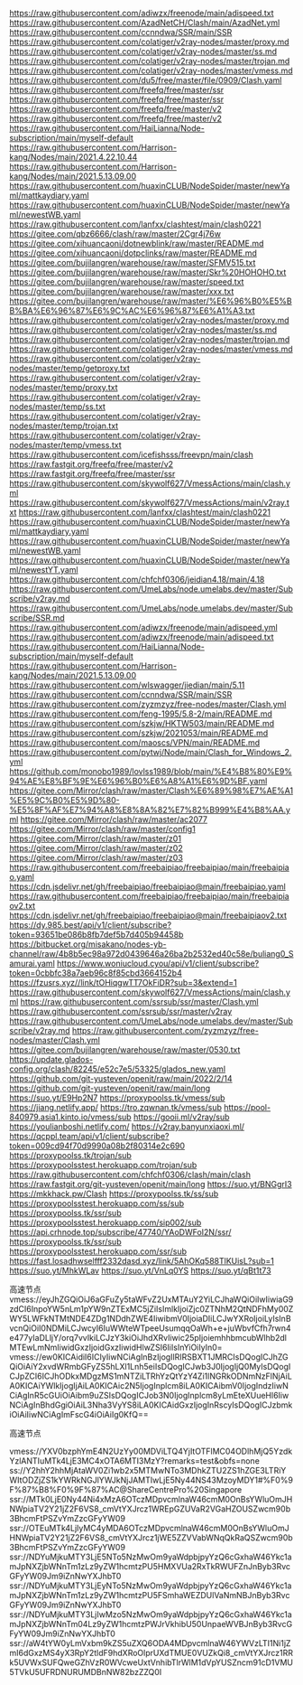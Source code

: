 https://raw.githubusercontent.com/adiwzx/freenode/main/adispeed.txt
https://raw.githubusercontent.com/AzadNetCH/Clash/main/AzadNet.yml
https://raw.githubusercontent.com/ccnndwa/SSR/main/SSR
https://raw.githubusercontent.com/colatiger/v2ray-nodes/master/proxy.md
https://raw.githubusercontent.com/colatiger/v2ray-nodes/master/ss.md
https://raw.githubusercontent.com/colatiger/v2ray-nodes/master/trojan.md
https://raw.githubusercontent.com/colatiger/v2ray-nodes/master/vmess.md
https://raw.githubusercontent.com/du5/free/master/file/0909/Clash.yaml
https://raw.githubusercontent.com/freefq/free/master/ssr
https://raw.githubusercontent.com/freefq/free/master/ssr
https://raw.githubusercontent.com/freefq/free/master/v2
https://raw.githubusercontent.com/freefq/free/master/v2
https://raw.githubusercontent.com/HaiLianna/Node-subscription/main/myself-default
https://raw.githubusercontent.com/Harrison-kang/Nodes/main/2021.4.22.10.44
https://raw.githubusercontent.com/Harrison-kang/Nodes/main/2021.5.13.09.00
https://raw.githubusercontent.com/huaxinCLUB/NodeSpider/master/newYaml/mattkaydiary.yaml
https://raw.githubusercontent.com/huaxinCLUB/NodeSpider/master/newYaml/newestWB.yaml
https://raw.githubusercontent.com/lanfxx/clashtest/main/clash0221
https://gitee.com/qbz6666/clash/raw/master/2Cgr4j76w
https://gitee.com/xihuancaoni/dotnewblink/raw/master/README.md
https://gitee.com/xihuancaoni/dotpclinks/raw/master/README.md
https://gitee.com/bujilangren/warehouse/raw/master/SFMV515.txt
https://gitee.com/bujilangren/warehouse/raw/master/Skr%20HOHOHO.txt
https://gitee.com/bujilangren/warehouse/raw/master/speed.txt
https://gitee.com/bujilangren/warehouse/raw/master/xxx.txt
https://gitee.com/bujilangren/warehouse/raw/master/%E6%96%B0%E5%BB%BA%E6%96%87%E6%9C%AC%E6%96%87%E6%A1%A3.txt
https://raw.githubusercontent.com/colatiger/v2ray-nodes/master/proxy.md
https://raw.githubusercontent.com/colatiger/v2ray-nodes/master/ss.md
https://raw.githubusercontent.com/colatiger/v2ray-nodes/master/trojan.md
https://raw.githubusercontent.com/colatiger/v2ray-nodes/master/vmess.md
https://raw.githubusercontent.com/colatiger/v2ray-nodes/master/temp/getproxy.txt
https://raw.githubusercontent.com/colatiger/v2ray-nodes/master/temp/proxy.txt
https://raw.githubusercontent.com/colatiger/v2ray-nodes/master/temp/ss.txt
https://raw.githubusercontent.com/colatiger/v2ray-nodes/master/temp/trojan.txt
https://raw.githubusercontent.com/colatiger/v2ray-nodes/master/temp/vmess.txt
https://raw.githubusercontent.com/icefishsss/freevpn/main/clash
https://raw.fastgit.org/freefq/free/master/v2
https://raw.fastgit.org/freefq/free/master/ssr
https://raw.githubusercontent.com/skywolf627/VmessActions/main/clash.yml
https://raw.githubusercontent.com/skywolf627/VmessActions/main/v2ray.txt
https://raw.githubusercontent.com/lanfxx/clashtest/main/clash0221
https://raw.githubusercontent.com/huaxinCLUB/NodeSpider/master/newYaml/mattkaydiary.yaml
https://raw.githubusercontent.com/huaxinCLUB/NodeSpider/master/newYaml/newestWB.yaml
https://raw.githubusercontent.com/huaxinCLUB/NodeSpider/master/newYaml/newestYT.yaml
https://raw.githubusercontent.com/chfchf0306/jeidian4.18/main/4.18
https://raw.githubusercontent.com/UmeLabs/node.umelabs.dev/master/Subscribe/v2ray.md
https://raw.githubusercontent.com/UmeLabs/node.umelabs.dev/master/Subscribe/SSR.md
https://raw.githubusercontent.com/adiwzx/freenode/main/adispeed.yml
https://raw.githubusercontent.com/adiwzx/freenode/main/adispeed.txt
https://raw.githubusercontent.com/HaiLianna/Node-subscription/main/myself-default
https://raw.githubusercontent.com/Harrison-kang/Nodes/main/2021.5.13.09.00
https://raw.githubusercontent.com/wlswagger/jiedian/main/5.11
https://raw.githubusercontent.com/ccnndwa/SSR/main/SSR
https://raw.githubusercontent.com/zyzmzyz/free-nodes/master/Clash.yml
https://raw.githubusercontent.com/feng-1995/5.8-2/main/README.md
https://raw.githubusercontent.com/szkjw/HKTW503/main/README.md
https://raw.githubusercontent.com/szkjw/2021053/main/README.md
https://raw.githubusercontent.com/maoscs/VPN/main/README.md
https://raw.githubusercontent.com/pytwj/Node/main/Clash_for_Windows_2.yml
https://github.com/monobo1989/lovlss1989/blob/main/%E4%B8%80%E9%94%AE%E8%BF%9E%E6%96%B0%E6%A8%A1%E6%9D%BF.yaml
https://gitee.com/Mirror/clash/raw/master/Clash%E6%89%98%E7%AE%A1%E5%9C%B0%E5%9D%80-%E5%8F%AF%E7%94%A8%E8%8A%82%E7%82%B999%E4%B8%AA.yml
https://gitee.com/Mirror/clash/raw/master/ac2077
https://gitee.com/Mirror/clash/raw/master/config1
https://gitee.com/Mirror/clash/raw/master/z01
https://gitee.com/Mirror/clash/raw/master/z02
https://gitee.com/Mirror/clash/raw/master/z03
https://raw.githubusercontent.com/freebaipiao/freebaipiao/main/freebaipiao.yaml
https://cdn.jsdelivr.net/gh/freebaipiao/freebaipiao@main/freebaipiao.yaml
https://raw.githubusercontent.com/freebaipiao/freebaipiao/main/freebaipiaov2.txt
https://cdn.jsdelivr.net/gh/freebaipiao/freebaipiao@main/freebaipiaov2.txt
https://dy.985.best/api/v1/client/subscribe?token=93651be086b8fb7def5b7d405b94458b
https://bitbucket.org/misakano/nodes-yb-channel/raw/4b8b5ec98a972d0439646a26ba2b2532ed40c58e/buliang0_Samurai.yaml
https://www.woniucloud.cyou/api/v1/client/subscribe?token=0cbbfc38a7aeb96c8f85cbd3664152b4
https://fzusrs.xyz//link/tOHiqgwTT7OkFiDR?sub=3&extend=1
https://raw.githubusercontent.com/skywolf627/VmessActions/main/clash.yml
https://raw.githubusercontent.com/ssrsub/ssr/master/Clash.yml
https://raw.githubusercontent.com/ssrsub/ssr/master/v2ray
https://raw.githubusercontent.com/UmeLabs/node.umelabs.dev/master/Subscribe/v2ray.md
https://raw.githubusercontent.com/zyzmzyz/free-nodes/master/Clash.yml
https://gitee.com/bujilangren/warehouse/raw/master/0530.txt
https://update.glados-config.org/clash/82245/e52c7e5/53325/glados_new.yaml
https://github.com/git-yusteven/openit/raw/main/2022/2/14
https://github.com/git-yusteven/openit/raw/main/long
https://suo.yt/E9Hp2N7
https://proxypoolss.tk/vmess/sub
https://jiang.netlify.app/
https://tro.zqwnan.tk/vmess/sub
https://pool-840979.asia1.kinto.io/vmess/sub
https://gooii.ml/v2ray/sub
https://youlianboshi.netlify.com/
https://v2ray.banyunxiaoxi.ml/
https://qcppl.team/api/v1/client/subscribe?token=009cd94f70d9990a08b2f80314e2c690
https://proxypoolss.tk/trojan/sub
https://proxypoolsstest.herokuapp.com/trojan/sub
https://raw.githubusercontent.com/chfchf0306/clash/main/clash
https://raw.fastgit.org/git-yusteven/openit/main/long
https://suo.yt/BNGgrI3
https://mkkhack.pw/Clash
https://proxypoolss.tk/ss/sub
https://proxypoolsstest.herokuapp.com/ss/sub
https://proxypoolss.tk/ssr/sub
https://proxypoolsstest.herokuapp.com/sip002/sub
https://api.crhnode.top/subscribe/47740/YAoDWFoI2N/ssr/
https://proxypoolss.tk/ssr/sub
https://proxypoolsstest.herokuapp.com/ssr/sub
https://fast.losadhwselfff2332dasd.xyz/link/5AhOKq588TlKUisL?sub=1
https://suo.yt/MhkWLav
https://suo.yt/VnLq0YS
https://suo.yt/qBt1t73

高速节点
vmess://eyJhZGQiOiJ6aGFuZy5taWFvZ2UxMTAuY2YiLCJhaWQiOiIwIiwiaG9zdCI6InpoYW5nLm1pYW9nZTExMC5jZiIsImlkIjoiZjc0ZTNhM2QtNDFhMy00ZWY5LWFkNTMtNDE4ZDg1NDdhZWE4IiwibmV0IjoiaDIiLCJwYXRoIjoiLyIsInBvcnQiOiI0NDMiLCJwcyI6IuWWteWTpeeUsumqqOaWh+e+juWbvfCfh7rwn4e477yIaDLljY/orq7vvIkiLCJzY3kiOiJhdXRvIiwic25pIjoiemhhbmcubWlhb2dlMTEwLmNmIiwidGxzIjoidGxzIiwidHlwZSI6IiIsInYiOiIyIn0=
vmess://ew0KICAidiI6ICIyIiwNCiAgInBzIjogIlRIRSBXT1JMRCIsDQogICJhZGQiOiAiY2xvdWRmbGFyZS5hLXl1Lnh5eiIsDQogICJwb3J0IjogIjQ0MyIsDQogICJpZCI6ICJhODkxMDgzMS1mNTZiLTRhYzQtYzY4Zi1lNGRkODNmNzFlNjAiLA0KICAiYWlkIjogIjAiLA0KICAic2N5IjogInplcm8iLA0KICAibmV0IjogIndzIiwNCiAgInR5cGUiOiAibm9uZSIsDQogICJob3N0IjogInplcm8yLmEteXUueHl6IiwNCiAgInBhdGgiOiAiL3Nha3VyYS8iLA0KICAidGxzIjogInRscyIsDQogICJzbmkiOiAiIiwNCiAgImFscG4iOiAiIg0KfQ==

高速节点

vmess://YXV0bzphYmE4N2UzYy00MDViLTQ4YjItOTFlMC04ODlhMjQ5YzdkYzlANTIuMTk4LjE3MC4xOTA6MTI3MzY?remarks=test&obfs=none
ss://Y2hhY2hhMjAtaWV0Zi1wb2x5MTMwNTo3MDhkZTU2ZS1hZGE3LTRiYWItODZjZS1kYWRkNGJlYWJkNjJAMTIwLjE5Ny44NS43MzoyMDY1#%F0%9F%87%B8%F0%9F%87%AC@ShareCentrePro%20Singapore
ssr://MTk0LjE0Ny44Ni4xMzA6OTczMDpvcmlnaW46cmM0OnBsYWluOmJHNWpiaTV2Y21jZ2F6VS8_cmVtYXJrcz1WREpGZUVaR2VGaHZOUSZwcm90b3BhcmFtPSZvYmZzcGFyYW09
ssr://OTEuMTk4LjIyMC4yMDA6OTczMDpvcmlnaW46cmM0OnBsYWluOmJHNWpiaTV2Y21jZ2F6VS8_cmVtYXJrcz1jWE5ZZVVabWNqQkRaQSZwcm90b3BhcmFtPSZvYmZzcGFyYW09
ssr://NDYuMjkuMTY3LjE5NTo5NzMwOm9yaWdpbjpyYzQ6cGxhaW46Ykc1amJpNXZjbWNnTm1zLz9yZW1hcmtzPU5HMXVUa2RxTkRWUFZnJnByb3RvcGFyYW09Jm9iZnNwYXJhbT0
ssr://NDYuMjkuMTY3LjEyNTo5NzMwOm9yaWdpbjpyYzQ6cGxhaW46Ykc1amJpNXZjbWNnTm1zLz9yZW1hcmtzPU5FSmhaWEZDUlVaNmNBJnByb3RvcGFyYW09Jm9iZnNwYXJhbT0
ssr://NDYuMjkuMTY3LjIwMzo5NzMwOm9yaWdpbjpyYzQ6cGxhaW46Ykc1amJpNXZjbWNnTm04Lz9yZW1hcmtzPWJrVkhibU50UnpaeWVBJnByb3RvcGFyYW09Jm9iZnNwYXJhbT0
ssr://aW4tYW0yLmVxbm9kZS5uZXQ6ODA4MDpvcmlnaW46YWVzLTI1Ni1jZmI6dGxzMS4yX3RpY2tldF9hdXRoOlprUXdTMUE0VUZkQi8_cmVtYXJrcz1RRk5UVWxSUFQweGZhVzR0WVcweUxtVnhibTlrWlM1dVpYUSZncm91cD1VMU5TVkU5UFRDNURUMDBnNW82bzZZQ0I

